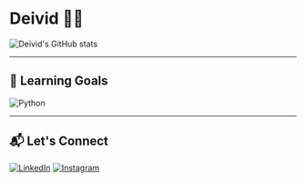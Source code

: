 #  Deivid 👋🏾  


![Deivid's GitHub stats](https://github-readme-stats.vercel.app/api?username=ynxdeiv&show_icons=true&theme=transparent)

---

## 🚀 Learning Goals  

<div style="display: flex; gap: 10px;">
  <img alt="Python" src="https://img.shields.io/badge/Python-3670A0?style=for-the-badge&logo=python&logoColor=ffdd54" />
</div>  

---

## 📬 Let's Connect  
[![LinkedIn](https://img.shields.io/badge/LinkedIn-0077B5?style=for-the-badge&logo=linkedin&logoColor=white)](https://www.linkedin.com/in/deivcst/)
[![Instagram](https://img.shields.io/badge/Instagram-E4405F?style=for-the-badge&logo=instagram&logoColor=white)](https://instagram.com/prodbydeiv)  

